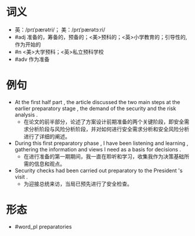 # 词义
- 英：/prɪˈpærətri/； 美：/prɪˈpærətɔːri/
- #adj 准备的，筹备的，预备的；<美>预科的；<英>小学教育的；引导性的, 作为开始的
- #n <美>大学预科；<英>私立预科学校
- #adv 作为准备
# 例句
- At the first half part , the article discussed the two main steps at the earlier preparatory stage , the demand of the security and the risk analysis .
	- 在论文的前半部分，论述了方案设计前期准备的两个关键阶段，即安全需求分析阶段与风险分析阶段，并对如何进行安全需求分析和安全风险分析进行了详细的阐述。
- During this first preparatory phase , I have been listening and learning , gathering the information and views I need as a basis for decisions .
	- 在进行准备的第一期期间，我一直在聆听和学习，收集我作为决策基础所需的信息和观点。
- Security checks had been carried out preparatory to the President 's visit .
	- 为迎接总统来访，当局已预先进行了安全检查。
# 形态
- #word_pl preparatories

